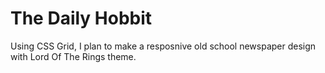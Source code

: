 # The Daily Hobbit
 Using CSS Grid, I plan to make a resposnive old school newspaper design with  Lord Of The Rings theme.
